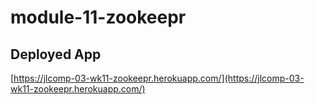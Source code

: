 # module-11-zookeepr

## Deployed App
[https://jlcomp-03-wk11-zookeepr.herokuapp.com/](https://jlcomp-03-wk11-zookeepr.herokuapp.com/)
